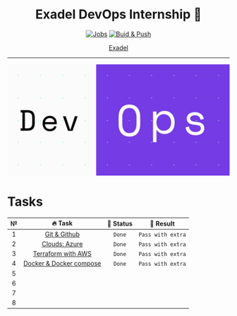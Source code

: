 <div align="center">

# Exadel DevOps Internship 🤘

[![Jobs](https://github.com/kh-elbrus/exadel_practices/actions/workflows/workflow.yml/badge.svg)](https://github.com/kh-elbrus/exadel_practices/actions/workflows/workflow.yml)
[![Buid & Push](https://github.com/kh-elbrus/exadel_practices/actions/workflows/docker-image.yml/badge.svg)](https://github.com/kh-elbrus/exadel_practices/actions/workflows/docker-image.yml)

[Exadel](https://exadel.com/)

</div>

---
<div align="center">

![DevOps](./src/devops.gif)

</div>

# Tasks

|   №   |                    🔥 Task                    |   👀 Status    |     🚩 Result      |
| :---: | :------------------------------------------: | :-----------: | :---------------: |
|   1   |      [Git & Github](./Task1/README.md)       |    `Done`     | `Pass with extra` |
|   2   |      [Clouds: Azure](./Task2/README.md)      |    `Done`     | `Pass with extra` |
|   3   |   [Terraform with AWS](./Task3/README.md)    |    `Done`     | `Pass with extra` |
|   4   | [Docker & Docker compose](./Task4/README.md) |    `Done`     | `Pass with extra` |
|   5   |                                              |               |                   |
|   6   |                                              |               |                   |
|   7   |                                              |               |                   |
|   8   |                                              |               |                   |
